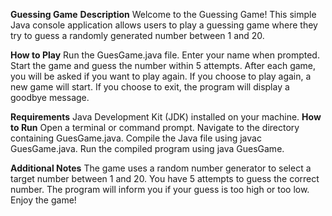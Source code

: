**Guessing Game**
**Description**
Welcome to the Guessing Game! This simple Java console application allows users to play a guessing game where they try to guess a randomly generated number between 1 and 20.

**How to Play**
Run the GuesGame.java file.
Enter your name when prompted.
Start the game and guess the number within 5 attempts.
After each game, you will be asked if you want to play again.
If you choose to play again, a new game will start.
If you choose to exit, the program will display a goodbye message.

**Requirements**
Java Development Kit (JDK) installed on your machine.
**How to Run**
Open a terminal or command prompt.
Navigate to the directory containing GuesGame.java.
Compile the Java file using javac GuesGame.java.
Run the compiled program using java GuesGame.

**Additional Notes**
The game uses a random number generator to select a target number between 1 and 20.
You have 5 attempts to guess the correct number.
The program will inform you if your guess is too high or too low.
Enjoy the game!
